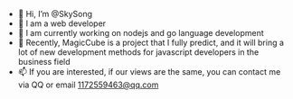 - 👋 Hi, I’m @SkySong
- 👀 I am a web developer
- 🌱 I am currently working on nodejs and go language development
- 💞️ Recently, MagicCube is a project that I fully predict, and it will bring a lot of new development methods for javascript developers in the business field
- 📫 If you are interested, if our views are the same, you can contact me via QQ or email 1172559463@qq.com
